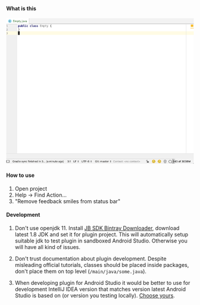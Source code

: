 
#### What is this

![alt text](https://raw.githubusercontent.com/vigilancer/RemoveFeedbackSmilesFromAndroidStudioPlugin/master/images/android-studio-smiles.gif)


#### How to use

1. Open project
2. Help -> Find Action...
3. "Remove feedback smiles from status bar"


#### Development

1. Don't use openjdk 11.
Install [JB SDK Bintray Downloader](https://intellij-support.jetbrains.com/hc/en-us/articles/206544879),
download latest 1.8 JDK and set it for plugin project. This will automatically setup suitable jdk
 to test plugin in sandboxed Android Studio. Otherwise you will have all kind of issues.

2. Don't trust documentation about plugin development. Despite misleading official tutorials,
classes should be placed inside packages, don't place them on top level (`/main/java/some.java`).

3. When developing plugin for Android Studio it would be better to use for development IntelliJ IDEA version
that matches version latest Android Studio is based on (or version you testing locally).
[Choose yours](https://www.jetbrains.com/intellij-repository/releases).
